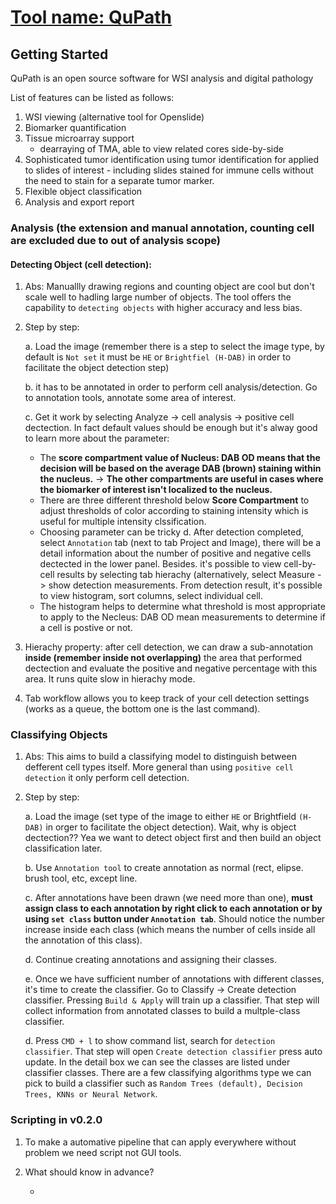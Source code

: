# [Tool name: QuPath](https://github.com/qupath/qupath)

## Getting Started

QuPath is an open source software for WSI analysis and digital pathology

List of features can be listed as follows:
1. WSI viewing (alternative tool for Openslide)
2. Biomarker quantification
3. Tissue microarray support 
    - dearraying of TMA, able to view related cores side-by-side
4. Sophisticated tumor identification using tumor identification for applied to slides of interest - including slides stained for immune cells without the need to stain for a separate tumor marker.
5. Flexible object classification
6. Analysis and export report

### Analysis (the extension and manual annotation, counting cell are excluded due to out of analysis scope)

#### Detecting Object (cell detection):
1. Abs: Manuallly drawing regions and counting object are cool but don't scale well to hadling large number of objects. The tool offers the capability to `detecting objects` with higher accuracy and less bias. 
2. Step by step: 

    a. Load the image (remember there is a step to select the image type, by default is `Not set` it must be `HE` or `Brightfiel (H-DAB)` in order to facilitate the object detection step)

    b. it has to be annotated in order to perform cell analysis/detection. Go to annotation tools, annotate some area of interest.
  
    c. Get it work by selecting Analyze -> cell analysis -> positive cell dectection. In fact default values should be enough but it's alway good to learn more about the parameter: 
      * The **score compartment value of Nucleus: DAB OD means that the decision will be based on the average DAB (brown) staining within the nucleus.** -> **The other compartments are useful in cases where the biomarker of interest isn't localized to the nucleus.** 
      * There are three different threshold below **Score Compartment** to adjust thresholds of color according to staining intensity which is useful for multiple intensity clssification.  
      * Choosing parameter can be tricky
    d. After detection completed, select `Annotation` tab (next to tab Project and Image), there will be a detail information about the number of positive and negative cells dectected in the lower panel. Besides. it's possible to view cell-by-cell results by selecting tab hierachy (alternatively, select Measure -> show detection measurements. From detection result, it's possible to view histogram, sort columns, select individual cell. 
      * The histogram helps to determine what threshold is most appropriate to apply to the Necleus: DAB OD mean measurements to determine if a cell is postive or not. 
3. Hierachy property: after cell detection, we can draw a sub-annotation **inside (remember inside not overlapping)** the area that performed dectection and evaluate the positive and negative percentage with this area. It runs quite slow in hierachy mode.  
4. Tab workflow allows you to keep track of your cell detection settings (works as a queue, the bottom one is the last command).  
### Classifying Objects
1. Abs: This aims to build a classifying model to distinguish between defferent cell types itself. More general than using `positive cell detection` it only perform cell detection. 
2. Step by step:

    a. Load the image (set type of the image to either `HE` or Brightfield `(H-DAB)` in orger to facilitate the object detection). Wait, why is object dectection?? Yea we want to detect object first and then build an object classification later. 
    
    b. Use `Annotation tool` to create annotation as normal (rect, elipse. brush tool, etc, except line.
    
    c. After annotations have been drawn (we need more than one), **must assign class to each annotation by right click to each annotation or by using `set class` button under `Annotation tab`**. Should notice the number increase inside each class (which means the number of cells inside all the annotation of this class).
    
    d. Continue creating annotations and assigning their classes. 
    
    e. Once we have sufficient number of annotations with different classes, it's time to create the classifier. Go to Classify -> Create detection classifier. Pressing `Build & Apply` will train up a classifier. That step will collect information from annotated classes to build a multple-class classifier. 
    
    d. Press `CMD + l` to show command list, search for `detection classifier`. That step will open `Create detection classifier` press auto update. In the detail box we can see the classes are listed under classifier classes. There are a few classifying algorithms type we can pick to build a classifier such as `Random Trees (default), Decision Trees, KNNs or Neural Network`. 

### Scripting in v0.2.0
1. To make a automative pipeline that can apply everywhere without problem we need script not GUI tools.
2. What should know in advance?

    * 


